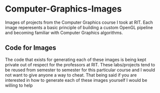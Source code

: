 # Computer-Graphics-Images
Images of projects from the Computer Graphics course I took at RIT.  Each image reperesents a basic principle of building a custom OpenGL pipeline and becoming familiar with Computer Graphics algorithms.

## Code for Images
The code that exists for generating each of these images is being kept private out of respect for the professors at RIT.  These labs/projects tend to be reused from semester to semester for this particular course and I would not want to give anyone a way to cheat.  That being said if you are interested in how to generate each of these images yourself I would be willing to help
